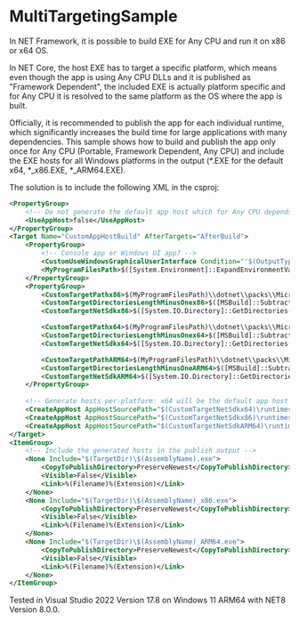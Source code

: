 # MultiTargetingSample
In NET Framework, it is possible to build EXE for Any CPU and run it on x86 or x64 OS.

In NET Core, the host EXE has to target a specific platform, which means even though the app is using Any CPU DLLs and it is published as "Framework Dependent", the included EXE is actually platform specific and for Any CPU it is resolved to the same platform as the OS where the app is built. 

Officially, it is recommended to publish the app for each individual runtime, which significantly increases the build time for large applications with many dependencies. This sample shows how to build and publish the app only once for Any CPU (Portable, Framework Dependent, Any CPU) and include the EXE hosts for all Windows platforms in the output (*.EXE for the default x64, *_x86.EXE, *_ARM64.EXE).

The solution is to include the following XML in the csproj:
```xml
<PropertyGroup>
	<!-- Do not generate the default app host which for Any CPU depends upon the OS where we build - x64 for x64 OS, ARM64 for ARM64 OS -->
	<UseAppHost>false</UseAppHost>
</PropertyGroup>
<Target Name="CustomAppHostBuild" AfterTargets="AfterBuild">
	<PropertyGroup>
		<!-- Console app or Windows UI app? -->
		<CustomUseWindowsGraphicalUserInterface Condition="'$(OutputType)'=='WinExe'">true</CustomUseWindowsGraphicalUserInterface>
		<MyProgramFilesPath>$([System.Environment]::ExpandEnvironmentVariables("%ProgramW6432%"))</MyProgramFilesPath>
	</PropertyGroup>
	<PropertyGroup>
		<CustomTargetPathx86>$(MyProgramFilesPath)\\dotnet\\packs\\Microsoft.NETCore.App.Host.win-x86</CustomTargetPathx86>
		<CustomTargetDirectoriesLengthMinusOnex86>$([MSBuild]::Subtract($([System.IO.Directory]::GetDirectories("$(CustomTargetPathx86)").Length), 1))</CustomTargetDirectoriesLengthMinusOnex86>
		<CustomTargetNetSdkx86>$([System.IO.Directory]::GetDirectories("$(CustomTargetPathx86)")[$(CustomTargetDirectoriesLengthMinusOnex86)])</CustomTargetNetSdkx86>

		<CustomTargetPathx64>$(MyProgramFilesPath)\\dotnet\\packs\\Microsoft.NETCore.App.Host.win-x64</CustomTargetPathx64>
		<CustomTargetDirectoriesLengthMinusOnex64>$([MSBuild]::Subtract($([System.IO.Directory]::GetDirectories("$(CustomTargetPathx64)").Length), 1))</CustomTargetDirectoriesLengthMinusOnex64>
		<CustomTargetNetSdkx64>$([System.IO.Directory]::GetDirectories("$(CustomTargetPathx64)")[$(CustomTargetDirectoriesLengthMinusOnex64)])</CustomTargetNetSdkx64>

		<CustomTargetPathARM64>$(MyProgramFilesPath)\\dotnet\\packs\\Microsoft.NETCore.App.Host.win-arm64</CustomTargetPathARM64>
		<CustomTargetDirectoriesLengthMinusOneARM64>$([MSBuild]::Subtract($([System.IO.Directory]::GetDirectories("$(CustomTargetPathARM64)").Length), 1))</CustomTargetDirectoriesLengthMinusOneARM64>
		<CustomTargetNetSdkARM64>$([System.IO.Directory]::GetDirectories("$(CustomTargetPathARM64)")[$(CustomTargetDirectoriesLengthMinusOneARM64)])</CustomTargetNetSdkARM64>
	</PropertyGroup>
	
	<!-- Generate hosts per-platform: x64 will be the default app host no matter the OS where we build $(RuntimeFrameworkVersion) -->
	<CreateAppHost AppHostSourcePath="$(CustomTargetNetSdkx64)\runtimes\win-x64\native\apphost.exe" AppBinaryName="$(AssemblyName).dll" WindowsGraphicalUserInterface="$(CustomUseWindowsGraphicalUserInterface)" AppHostDestinationPath="$(TargetDir)\$(AssemblyName).exe" IntermediateAssembly="$(IntermediateOutputPath)\$(AssemblyName).dll" />
	<CreateAppHost AppHostSourcePath="$(CustomTargetNetSdkx86)\runtimes\win-x86\native\apphost.exe" AppBinaryName="$(AssemblyName).dll" WindowsGraphicalUserInterface="$(CustomUseWindowsGraphicalUserInterface)" AppHostDestinationPath="$(TargetDir)\$(AssemblyName)_x86.exe" IntermediateAssembly="$(IntermediateOutputPath)\$(AssemblyName).dll" />
	<CreateAppHost AppHostSourcePath="$(CustomTargetNetSdkARM64)\runtimes\win-arm64\native\apphost.exe" AppBinaryName="$(AssemblyName).dll" WindowsGraphicalUserInterface="$(CustomUseWindowsGraphicalUserInterface)" AppHostDestinationPath="$(TargetDir)\$(AssemblyName)_ARM64.exe" IntermediateAssembly="$(IntermediateOutputPath)\$(AssemblyName).dll" />
</Target>
<ItemGroup>
	<!-- Include the generated hosts in the publish output -->
	<None Include="$(TargetDir)\$(AssemblyName).exe">
		<CopyToPublishDirectory>PreserveNewest</CopyToPublishDirectory>
		<Visible>False</Visible>
		<Link>%(Filename)%(Extension)</Link>
	</None>
	<None Include="$(TargetDir)\$(AssemblyName)_x86.exe">
		<CopyToPublishDirectory>PreserveNewest</CopyToPublishDirectory>
		<Visible>False</Visible>
		<Link>%(Filename)%(Extension)</Link>
	</None>
	<None Include="$(TargetDir)\$(AssemblyName)_ARM64.exe">
		<CopyToPublishDirectory>PreserveNewest</CopyToPublishDirectory>
		<Visible>False</Visible>
		<Link>%(Filename)%(Extension)</Link>
	</None>
</ItemGroup>
```
Tested in Visual Studio 2022 Version 17.8 on Windows 11 ARM64 with NET8 Version 8.0.0.